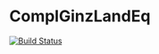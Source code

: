 # ComplGinzLandEq

[![Build Status](https://github.com/JohannesBosse/ComplGinzLandEq.jl/actions/workflows/CI.yml/badge.svg?branch=main)](https://github.com/JohannesBosse/ComplGinzLandEq.jl/actions/workflows/CI.yml?query=branch%3Amain)
